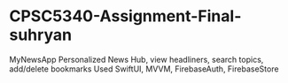# CPSC5340-Assignment-Final-suhryan
MyNewsApp
Personalized News Hub, view headliners, search topics, add/delete bookmarks
Used SwiftUI, MVVM, FirebaseAuth, FirebaseStore
